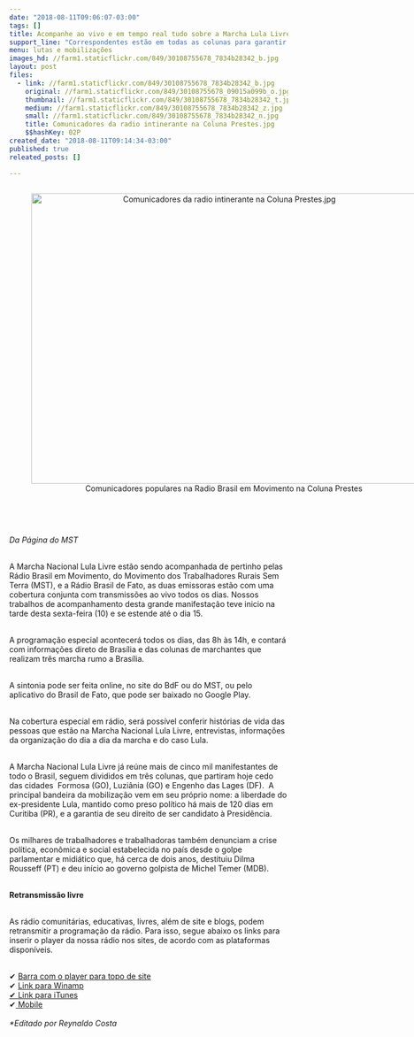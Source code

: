 ```yaml
---
date: "2018-08-11T09:06:07-03:00"
tags: []
title: Acompanhe ao vivo e em tempo real tudo sobre a Marcha Lula Livre pelo rádio
support_line: "Correspondentes estão em todas as colunas para garantir a atualização dos acontecimentos\n"
menu: lutas e mobilizações
images_hd: //farm1.staticflickr.com/849/30108755678_7834b28342_b.jpg
layout: post
files:
  - link: //farm1.staticflickr.com/849/30108755678_7834b28342_b.jpg
    original: //farm1.staticflickr.com/849/30108755678_09015a099b_o.jpg
    thumbnail: //farm1.staticflickr.com/849/30108755678_7834b28342_t.jpg
    medium: //farm1.staticflickr.com/849/30108755678_7834b28342_z.jpg
    small: //farm1.staticflickr.com/849/30108755678_7834b28342_n.jpg
    title: Comunicadores da radio intinerante na Coluna Prestes.jpg
    $$hashKey: 02P
created_date: "2018-08-11T09:14:34-03:00"
published: true
releated_posts: []

---
```

<div style="text-align:center">
<figure class="image" style="display:inline-block"><img alt="Comunicadores da radio intinerante na Coluna Prestes.jpg" height="525" src="//farm1.staticflickr.com/849/30108755678_7834b28342_b.jpg" width="700" />
<figcaption>Comunicadores populares na Radio Brasil em Movimento na Coluna Prestes&nbsp;</figcaption>
</figure>
</div>

<p><br />
&nbsp;</p>

<p><em>Da P&aacute;gina do MST</em></p>

<p><br />
A Marcha Nacional Lula Livre est&atilde;o sendo acompanhada de pertinho pelas R&aacute;dio Brasil em Movimento, do Movimento dos Trabalhadores Rurais Sem Terra (MST), e a R&aacute;dio Brasil de Fato, as duas emissoras est&atilde;o com uma cobertura conjunta com transmiss&otilde;es ao vivo todos os dias. Nossos trabalhos de acompanhamento desta grande manifesta&ccedil;&atilde;o teve inicio na tarde desta sexta-feira (10) e se estende at&eacute; o dia 15.&nbsp;</p>

<p><br />
A programa&ccedil;&atilde;o especial acontecer&aacute; todos os dias, das 8h &agrave;s 14h, e contar&aacute; com informa&ccedil;&otilde;es direto de Bras&iacute;lia e das colunas de marchantes que realizam tr&ecirc;s marcha rumo a Bras&iacute;lia.&nbsp;</p>

<p><br />
A sintonia pode ser feita online, no site do BdF ou do MST, ou pelo aplicativo do Brasil de Fato, que pode ser baixado no Google Play.&nbsp;</p>

<p><br />
Na cobertura especial em r&aacute;dio, ser&aacute; poss&iacute;vel conferir hist&oacute;rias de vida das pessoas que est&atilde;o na Marcha Nacional Lula Livre, entrevistas, informa&ccedil;&otilde;es da organiza&ccedil;&atilde;o do dia a dia da marcha e do caso Lula.&nbsp;</p>

<p><br />
A Marcha Nacional Lula Livre j&aacute; re&uacute;ne mais de cinco mil manifestantes de todo o Brasil, seguem divididos em tr&ecirc;s colunas, que partiram hoje cedo das cidades&nbsp; Formosa (GO), Luzi&acirc;nia (GO) e Engenho das Lages (DF).&nbsp; A principal bandeira da mobiliza&ccedil;&atilde;o vem em seu pr&oacute;prio nome: a liberdade do ex-presidente Lula, mantido como preso pol&iacute;tico h&aacute; mais de 120 dias em Curitiba (PR), e a garantia de seu direito de ser candidato &agrave; Presid&ecirc;ncia.</p>

<p><br />
Os milhares de trabalhadores e trabalhadoras tamb&eacute;m denunciam a crise pol&iacute;tica, econ&ocirc;mica e social estabelecida no pa&iacute;s desde o golpe parlamentar e midi&aacute;tico que, h&aacute; cerca de dois anos, destituiu Dilma Rousseff (PT) e deu in&iacute;cio ao governo golpista de Michel Temer (MDB).&nbsp;</p>

<p><br />
<strong>Retransmiss&atilde;o livre</strong></p>

<p><br />
As r&aacute;dio comunit&aacute;rias, educativas, livres, al&eacute;m de site e blogs, podem retransmitir a programa&ccedil;&atilde;o da r&aacute;dio. Para isso, segue abaixo os links para inserir o player da nossa r&aacute;dio nos sites, de acordo com as plataformas dispon&iacute;veis.</p>

<p><br />
✔&nbsp;<a href="https://player.hstbr.net/radioagenciabdf">Barra com o player para topo de site</a><br />
✔&nbsp;<a href="http://: https://player.hstbr.net/radioagenciabdf/winamp.pls">Link para Winamp</a><br />
<a href="http://: https://player.hstbr.net/radioagenciabdf/itunes.pls">✔ Link para iTunes</a><br />
✔<a href="http://: https://player.hstbr.net/radioagenciabdf/itunes.pls">&nbsp;Mobile</a><br />
<br />
<em>*Editado por Reynaldo Costa</em></p>
